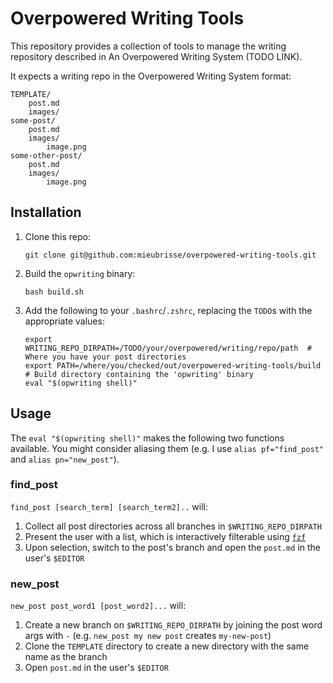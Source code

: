 Overpowered Writing Tools
=========================
This repository provides a collection of tools to manage the writing repository described in An Overpowered Writing System (TODO LINK).

It expects a writing repo in the Overpowered Writing System format:

```
TEMPLATE/
    post.md
    images/
some-post/
    post.md
    images/
        image.png
some-other-post/
    post.md
    images/
        image.png
```

Installation
------------
1. Clone this repo:
   ```
   git clone git@github.com:mieubrisse/overpowered-writing-tools.git
   ```
1. Build the `opwriting` binary:
   ```
   bash build.sh
   ```
1. Add the following to your `.bashrc`/`.zshrc`, replacing the `TODO`s with the appropriate values:
   ```
   export WRITING_REPO_DIRPATH=/TODO/your/overpowered/writing/repo/path  # Where you have your post directories
   export PATH=/where/you/checked/out/overpowered-writing-tools/build    # Build directory containing the 'opwriting' binary
   eval "$(opwriting shell)"
   ```

Usage
-----
The `eval "$(opwriting shell)"` makes the following two functions available. You might consider aliasing them (e.g. I use `alias pf="find_post"` and `alias pn="new_post"`).

### find_post
`find_post [search_term] [search_term2]..` will:

1. Collect all post directories across all branches in `$WRITING_REPO_DIRPATH`
1. Present the user with a list, which is interactively filterable using [`fzf`](https://github.com/junegunn/fzf)
1. Upon selection, switch to the post's branch and open the `post.md` in the user's `$EDITOR`

### new_post
`new_post post_word1 [post_word2]...` will:

1. Create a new branch on `$WRITING_REPO_DIRPATH` by joining the post word args with `-` (e.g. `new_post my new post` creates `my-new-post`)
1. Clone the `TEMPLATE` directory to create a new directory with the same name as the branch
1. Open `post.md` in the user's `$EDITOR`
